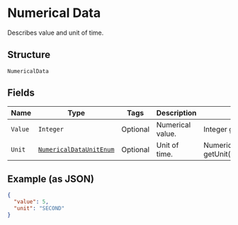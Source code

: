 
# Numerical Data

Describes value and unit of time.

## Structure

`NumericalData`

## Fields

| Name | Type | Tags | Description | Getter | Setter |
|  --- | --- | --- | --- | --- | --- |
| `Value` | `Integer` | Optional | Numerical value. | Integer getValue() | setValue(Integer value) |
| `Unit` | [`NumericalDataUnitEnum`](../../doc/models/numerical-data-unit-enum.md) | Optional | Unit of time. | NumericalDataUnitEnum getUnit() | setUnit(NumericalDataUnitEnum unit) |

## Example (as JSON)

```json
{
  "value": 5,
  "unit": "SECOND"
}
```

